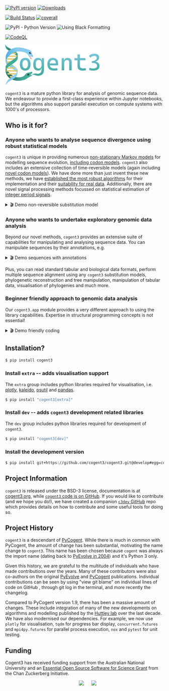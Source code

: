 [![PyPI version](https://badge.fury.io/py/cogent3.svg)](https://badge.fury.io/py/cogent3)
[![Downloads](https://pepy.tech/badge/cogent3/month)](https://pepy.tech/project/cogent3)

[![Build Status](https://github.com/cogent3/cogent3/workflows/CI/badge.svg?branch=develop)](https://github.com/cogent3/cogent3/actions?workflow=CI)
[![coverall](https://coveralls.io/repos/github/cogent3/cogent3/badge.svg?branch=develop)](https://coveralls.io/github/cogent3/cogent3?branch=develop)

![PyPI - Python Version](https://img.shields.io/pypi/pyversions/cogent3)
![Using Black Formatting](https://img.shields.io/badge/code%20style-black-000000.svg)

[![CodeQL](https://github.com/cogent3/cogent3/actions/workflows/codeql.yml/badge.svg)](https://github.com/cogent3/cogent3/actions/workflows/codeql.yml)

<p align="left">
  <img src="https://raw.githubusercontent.com/cogent3/cogent3.github.io/e72df8c155c100f502b6a7009347d1821ab3adef/doc/_static/c3-logo.svg" width="300">
</p>


`cogent3` is a mature python library for analysis of genomic sequence data. We endeavour to provide a first-class experience within Jupyter notebooks, but the algorithms also support parallel execution on compute systems with 1000's of processors.

## Who is it for?

### Anyone who wants to analyse sequence divergence using robust statistical models

`cogent3` is unique in providing numerous [non-stationary Markov models](http://www.ncbi.nlm.nih.gov/pubmed/25503772) for modelling sequence evolution, [including codon models](https://www.ncbi.nlm.nih.gov/pubmed/28175284). `cogent3` also includes an extensive collection of time-reversible models (again including [novel codon models](https://www.ncbi.nlm.nih.gov/pubmed/19815689)). We have done more than just invent these new methods, we have [established the most robust algorithms](https://www.ncbi.nlm.nih.gov/pubmed/19099591) for their implementation and their [suitability for real data](https://www.ncbi.nlm.nih.gov/pubmed/23935949). Additionally, there are novel signal processing methods focussed on statistical estimation of [integer period signals](https://www.ncbi.nlm.nih.gov/pubmed/21527008).

<details>
  <summary> 🎬 Demo non-reversible substitution model </summary>
    <video src="https://user-images.githubusercontent.com/3102996/253845402-f511af2c-c2e2-48bc-8f6e-f9b0f05697e9.mp4" controls="controls" style="max-height:640px">
    </video>
</details>

### Anyone who wants to undertake exploratory genomic data analysis

Beyond our novel methods, `cogent3` provides an extensive suite of capabilities for manipulating and analysing sequence data. You can manipulate sequences by their annotations, e.g.

<details>
  <summary> 🎬 Demo sequences with annotations </summary>
    <video src="https://user-images.githubusercontent.com/3102996/253847297-2611cda8-e078-4b86-a269-43fbf6ced14c.mp4" controls="controls" style="max-height:640px">
    </video>
</details>

Plus, you can read standard tabular and biological data formats, perform multiple sequence alignment using any `cogent3` substitution models, phylogenetic reconstruction and tree manipulation, manipulation of tabular data, visualisation of phylogenies and much more.

### Beginner friendly approach to genomic data analysis

Our `cogent3.app` module provides a very different approach to using the library capabilities. Expertise in structural programming concepts is not essential!

<details>
  <summary> 🎬 Demo friendly coding </summary>
    <video src="https://user-images.githubusercontent.com/3102996/253849168-a821de1a-1aad-4761-970f-e365f6b3b1cd.mp4" controls="controls" style="max-height:640px">
    </video>
</details>

## Installation?

```bash
$ pip install cogent3
```

### Install `extra` -- adds visualisation support

The `extra` group includes python libraries required for visualisation, i.e. [plotly](https://pypi.org/project/plotly/), [kaleido](https://pypi.org/project/kaleido/), [psutil](https://pypi.org/project/psutil/) and [pandas](https://pypi.org/project/pandas/).

```bash
$ pip install "cogent3[extra]"
```

### Install `dev` -- adds `cogent3` development related libraries

The `dev` group includes python libraries required for development of `cogent3`.

```bash
$ pip install "cogent3[dev]"
```

### Install the development version

```bash
$ pip install git+https://github.com/cogent3/cogent3.git@develop#egg=cogent3
```

## Project Information

`cogent3` is released under the BSD-3 license, documentation is at [cogent3.org](https://cogent3.org), while [`cogent3` code is on GitHub](https://github.com/cogent3/cogent3). If you would like to contribute (and we hope you do!), we have created a companion [`c3dev` GitHub](https://github.com/cogent3/c3dev) repo which provides details on how to contribute and some useful tools for doing so.

## Project History

`cogent3` is a descendant of [PyCogent](https://github.com/pycogent/pycogent.github.com). While there is much in common with PyCogent, the amount of change has been substantial, motivating the name change to `cogent3`. This name has been chosen because `cogent` was always the import name (dating back to [PyEvolve in 2004](https://www.ncbi.nlm.nih.gov/pubmed/14706121)) and it's Python 3 only.

Given this history, we are grateful to the multitude of individuals who have made contributions over the years. Many of these contributors were also co-authors on the original [PyEvolve](https://www.ncbi.nlm.nih.gov/pubmed/14706121) and [PyCogent](https://www.ncbi.nlm.nih.gov/pubmed/17708774) publications. Individual contributions can be seen by using "view git blame" on individual lines of code on GitHub , through git log in the terminal, and more recently the changelog.

Compared to PyCogent version 1.9, there has been a massive amount of changes. These include integration of many of the new developments on algorithms and modelling published by the [Huttley lab](https://biology.anu.edu.au/research/groups/huttley-group-bioinformatics-molecular-evolution-genomes) over the last decade. We have also modernised our dependencies. For example, we now use `plotly` for visualisation, `tqdm` for progress bar display, `concurrent.futures` and `mpi4py.futures` for parallel process execution, `nox` and `pytest` for unit testing.

## Funding

Cogent3 has received funding support from the Australian National University and an [Essential Open Source Software for Science Grant](https://chanzuckerberg.com/eoss/proposals/cogent3-python-apis-for-iq-tree-and-graphbin-via-a-plug-in-architecture/) from the Chan Zuckerberg Initiative.


<p align="center">
  &nbsp;&nbsp;&nbsp;&nbsp;
  <img src="https://webstyle.anu.edu.au/_anu/4/images/logos/2x_anu_logo_small.svg" height="100">
  &nbsp;&nbsp;&nbsp;&nbsp;
  <img src="https://chanzuckerberg.com/wp-content/themes/czi/img/logo.svg" height="110">
</p>
